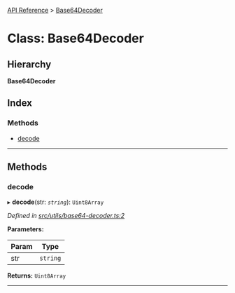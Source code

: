 [API Reference](../README.md) > [Base64Decoder](../classes/base64decoder.md)

# Class: Base64Decoder

## Hierarchy

**Base64Decoder**

## Index

### Methods

* [decode](base64decoder.md#decode)

---

## Methods

<a id="decode"></a>

###  decode

▸ **decode**(str: *`string`*): `Uint8Array`

*Defined in [src/utils/base64-decoder.ts:2](https://github.com/repux/repux-lib/blob/dcfa8fe/src/utils/base64-decoder.ts#L2)*

**Parameters:**

| Param | Type |
| ------ | ------ |
| str | `string` |

**Returns:** `Uint8Array`

___

